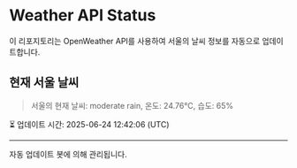 
# Weather API Status

이 리포지토리는 OpenWeather API를 사용하여 서울의 날씨 정보를 자동으로 업데이트합니다.

## 현재 서울 날씨
> 서울의 현재 날씨: moderate rain, 온도: 24.76°C, 습도: 65%

⏳ 업데이트 시간: 2025-06-24 12:42:06 (UTC)

---
자동 업데이트 봇에 의해 관리됩니다.
